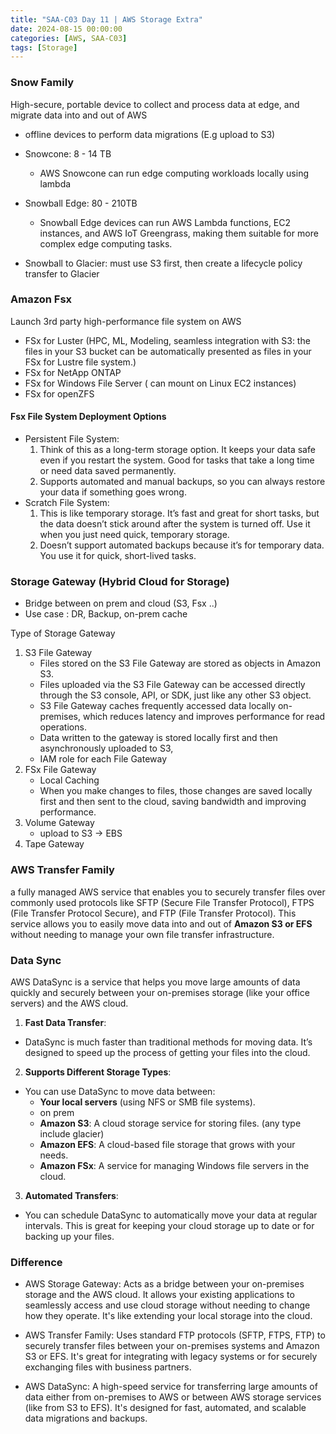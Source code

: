 ```yaml
---
title: "SAA-C03 Day 11 | AWS Storage Extra"
date: 2024-08-15 00:00:00
categories: [AWS, SAA-C03]
tags: [Storage]
---
```


### Snow Family
High-secure, portable device to collect and process data at edge, and migrate data into and out of AWS
- offline devices to perform data migrations (E.g upload to S3)
- Snowcone: 8 - 14 TB
  - AWS Snowcone can run edge computing workloads locally using lambda
- Snowball Edge: 80 - 210TB
  - Snowball Edge devices can run AWS Lambda functions, EC2 instances, and AWS IoT Greengrass, making them suitable 
    for more complex edge computing tasks. 

- Snowball to Glacier: must use S3 first, then create a lifecycle policy transfer to Glacier

### Amazon Fsx
Launch 3rd party high-performance file system on AWS

- FSx for Luster (HPC, ML, Modeling, seamless integration with S3: the files in your S3 bucket can be automatically presented as files in your FSx for Lustre file system.)
- FSx for NetApp ONTAP
- FSx for Windows File Server ( can mount on Linux EC2 instances)
- FSx for openZFS


#### Fsx File System Deployment Options
- Persistent File System:
  1. Think of this as a long-term storage option. It keeps your data safe even if you restart the system. Good for tasks that take a long time or need data saved permanently.
  2. Supports automated and manual backups, so you can always restore your data if something goes wrong.
- Scratch File System:
  1. This is like temporary storage. It’s fast and great for short tasks, but the data doesn’t stick around after the system is turned off. Use it when you just need quick, temporary storage.
  2. Doesn’t support automated backups because it’s for temporary data. You use it for quick, short-lived tasks.



 
### Storage Gateway (Hybrid Cloud for Storage)
- Bridge between on prem and cloud (S3, Fsx ..)
- Use case : DR, Backup, on-prem cache

Type of Storage Gateway
1. S3 File Gateway
   - Files stored on the S3 File Gateway are stored as objects in Amazon S3.
   -  Files uploaded via the S3 File Gateway can be accessed directly through the S3 console, API, or SDK, just like any other S3 object.
   - S3 File Gateway caches frequently accessed data locally on-premises, which reduces latency and improves performance for read operations.
   - Data written to the gateway is stored locally first and then asynchronously uploaded to S3,
   - IAM role for each File Gateway
2. FSx File Gateway
   - Local Caching
   - When you make changes to files, those changes are saved locally first and then sent to the cloud, saving bandwidth and improving performance.
3. Volume Gateway
   - upload to S3 -> EBS
4. Tape Gateway


### AWS Transfer Family
a fully managed AWS service that enables you to securely transfer files over commonly used protocols like SFTP 
(Secure File Transfer Protocol), FTPS (File Transfer Protocol Secure), and FTP (File Transfer Protocol). This service allows you to easily move data into and out of **Amazon S3 or EFS** without needing to manage your own file transfer infrastructure.


### Data Sync
AWS DataSync is a service that helps you move large amounts of data quickly and securely between your on-premises storage (like your office servers) and the AWS cloud.

1. **Fast Data Transfer**:
  - DataSync is much faster than traditional methods for moving data. It’s designed to speed up the process of getting your files into the cloud.

2. **Supports Different Storage Types**:
  - You can use DataSync to move data between:
    - **Your local servers** (using NFS or SMB file systems).
    - on prem
    - **Amazon S3**: A cloud storage service for storing files. (any type include glacier)
    - **Amazon EFS**: A cloud-based file storage that grows with your needs.
    - **Amazon FSx**: A service for managing Windows file servers in the cloud.

3. **Automated Transfers**:
  - You can schedule DataSync to automatically move your data at regular intervals. This is great for keeping your cloud storage up to date or for backing up your files.

### Difference
- AWS Storage Gateway: Acts as a bridge between your on-premises storage and the AWS cloud. It allows your existing applications to seamlessly access and use cloud storage without needing to change how they operate. It's like extending your local storage into the cloud.

- AWS Transfer Family: Uses standard FTP protocols (SFTP, FTPS, FTP) to securely transfer files between your on-premises systems and Amazon S3 or EFS. It's great for integrating with legacy systems or for securely exchanging files with business partners.

- AWS DataSync: A high-speed service for transferring large amounts of data either from on-premises to AWS or between AWS storage services (like from S3 to EFS). It's designed for fast, automated, and scalable data migrations and backups.

